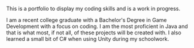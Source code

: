 This is a portfolio to display my coding skills and is a work in progress.

I am a recent college graduate with a Bachelor's Degree in Game Development with a focus on coding. I am the most proficient in Java and that is what most, if not all, of these projects will be created with. 
I also learned a small bit of C# when using Unity during my schoolwork. 
